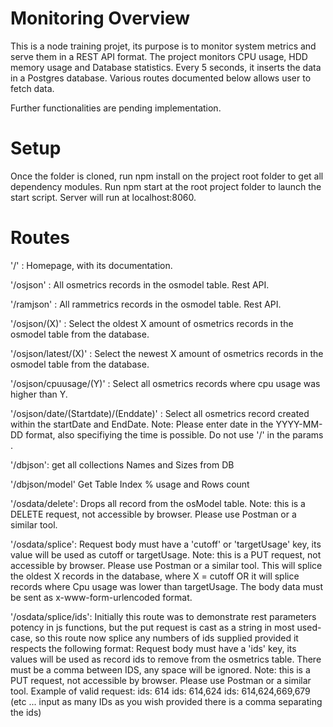 # Monitoring Overview

This is a node training projet, its purpose is to monitor system metrics and serve them in a REST API format.
The project monitors CPU usage, HDD memory usage and Database statistics. 
Every 5 seconds, it inserts the data in a Postgres database. 
Various routes documented below allows user to fetch data. 

Further functionalities are pending implementation. 

# Setup

Once the folder is cloned, run npm install on the project root folder to get all dependency modules. 
Run npm start at the root project folder to launch the start script. 
Server will run at localhost:8060.

# Routes

'/' : Homepage, with its documentation.

'/osjson' : All osmetrics records in the osmodel table. Rest API.

'/ramjson' : All rammetrics records in the osmodel table. Rest API.

'/osjson/(X)' : Select the oldest X amount of osmetrics records in the osmodel table from the database.

'/osjson/latest/(X)' : Select the newest X amount of osmetrics records in the osmodel table from the database.

'/osjson/cpuusage/(Y)' : Select all osmetrics records where cpu usage was higher than Y.

'/osjson/date/(Startdate)/(Enddate)' : Select all osmetrics record created within the startDate and EndDate.
Note: Please enter date in the YYYY-MM-DD format, also specifiying the time is possible. Do not use '/' in the params . 

'/dbjson': get all collections Names and Sizes from DB

'/dbjson/model' Get Table Index % usage and Rows count

'/osdata/delete': Drops all record from the osModel table.
Note: this is a DELETE request, not accessible by browser. Please use Postman or a similar tool.

'/osdata/splice': Request body must have a 'cutoff' or 'targetUsage' key, its value will be used as cutoff or targetUsage. 
Note: this is a PUT request, not accessible by browser. Please use Postman or a similar tool.
This will splice the oldest X records in the database, where X = cutoff OR it will splice records where Cpu usage was lower than targetUsage. The body data must be sent as x-www-form-urlencoded format.

'/osdata/splice/ids': Initially this route was to demonstrate rest parameters potency in js functions, but the put request is cast as a string in most used-case, so this route now splice any numbers of ids
supplied provided it respects the following format:
Request body must have a 'ids' key, its values will be used as record ids to remove from the osmetrics table. There must be a comma between IDS, any space will be ignored.
Note: this is a PUT request, not accessible by browser. Please use Postman or a similar tool.
Example of valid request: 
ids: 614
ids: 614,624 
ids: 614,624,669,679 (etc ... input as many IDs as you wish provided there is a comma separating the ids)



